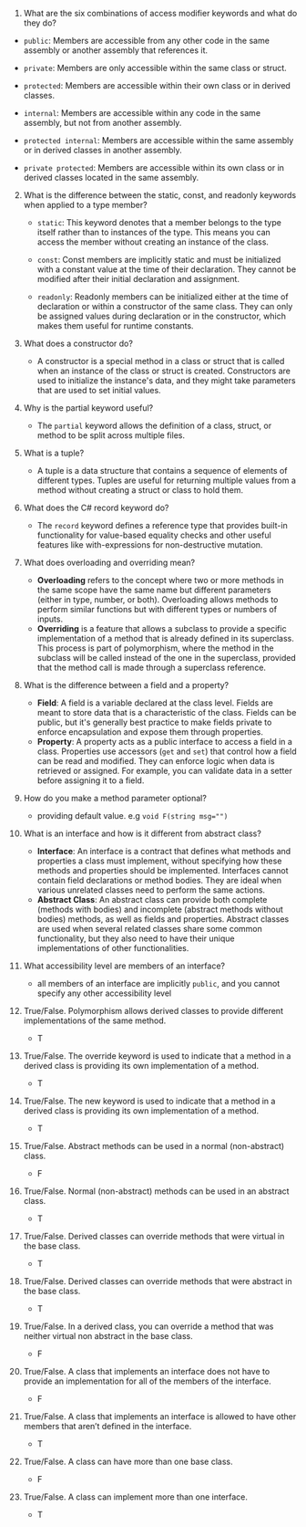 1. What are the six combinations of access modifier keywords and what do they do? 

  - `public`: Members are accessible from any other code in the same assembly or another assembly that references it.

  - `private`: Members are only accessible within the same class or struct.

  - `protected`: Members are accessible within their own class or in derived classes.

  - `internal`: Members are accessible within any code in the same assembly, but not from another assembly.

  - `protected internal`: Members are accessible within the same assembly or in derived classes in another assembly.

  - `private protected`: Members are accessible within its own class or in derived classes located in the same assembly.



2. What is the difference between the static, const, and readonly keywords when applied to a type member?

   - `static`: This keyword denotes that a member belongs to the type itself rather than to instances of the type. This means you can access the member without creating an instance of the class.

   - `const`: Const members are implicitly static and must be initialized with a constant value at the time of their declaration. They cannot be modified after their initial declaration and assignment.

   - `readonly`: Readonly members can be initialized either at the time of declaration or within a constructor of the same class. They can only be assigned values during declaration or in the constructor, which makes them useful for runtime constants.



3. What does a constructor do?
   - A constructor is a special method in a class or struct that is called when an instance of the class or struct is created. Constructors are used to initialize the instance's data, and they might take parameters that are used to set initial values.



4. Why is the partial keyword useful?
   - The `partial` keyword allows the definition of a class, struct, or method to be split across multiple files. 



5. What is a tuple?
   - A tuple is a data structure that contains a sequence of elements of different types. Tuples are useful for returning multiple values from a method without creating a struct or class to hold them.



6. What does the C# record keyword do?
   - The `record` keyword defines a reference type that provides built-in functionality for value-based equality checks and other useful features like with-expressions for non-destructive mutation.



7. What does overloading and overriding mean?
   - **Overloading** refers to the concept where two or more methods in the same scope have the same name but different parameters (either in type, number, or both). Overloading allows methods to perform similar functions but with different types or numbers of inputs.
   - **Overriding** is a feature that allows a subclass to provide a specific implementation of a method that is already defined in its superclass. This process is part of polymorphism, where the method in the subclass will be called instead of the one in the superclass, provided that the method call is made through a superclass reference.



8. What is the difference between a field and a property?
   - **Field**: A field is a variable declared at the class level. Fields are meant to store data that is a characteristic of the class. Fields can be public, but it's generally best practice to make fields private to enforce encapsulation and expose them through properties.
   - **Property**: A property acts as a public interface to access a field in a class. Properties use accessors (`get` and `set`) that control how a field can be read and modified. They can enforce logic when data is retrieved or assigned. For example, you can validate data in a setter before assigning it to a field.



9. How do you make a method parameter optional?
   - providing default value. e.g `void F(string msg="")`



10. What is an interface and how is it different from abstract class?
    - **Interface**: An interface is a contract that defines what methods and properties a class must implement, without specifying how these methods and properties should be implemented. Interfaces cannot contain field declarations or method bodies. They are ideal when various unrelated classes need to perform the same actions.
    - **Abstract Class**: An abstract class can provide both complete (methods with bodies) and incomplete (abstract methods without bodies) methods, as well as fields and properties. Abstract classes are used when several related classes share some common functionality, but they also need to have their unique implementations of other functionalities.



11. What accessibility level are members of an interface?
    - all members of an interface are implicitly `public`, and you cannot specify any other accessibility level



12. True/False. 
    Polymorphism allows derived classes to provide different implementations of the same method.
    - T



13. True/False. 
    The override keyword is used to indicate that a method in a derived class is providing its own implementation of a method.
    - T



14. True/False. 
    The new keyword is used to indicate that a method in a derived class is providing its own implementation of a method.
    - T



15. True/False. 
    Abstract methods can be used in a normal (non-abstract) class. 
    - F



16. True/False. 
    Normal (non-abstract) methods can be used in an abstract class. 
    - T



17. True/False.
    Derived classes can override methods that were virtual in the base class. 
    - T



18. True/False.
    Derived classes can override methods that were abstract in the base class. 
    - T



19. True/False.
    In a derived class, you can override a method that was neither virtual non abstract in the base class.
    - F



20. True/False. 
    A class that implements an interface does not have to provide an implementation for all of the members of the interface.
    - F



21. True/False. 
    A class that implements an interface is allowed to have other members that aren’t defined in the interface.
    - T



22. True/False. 
    A class can have more than one base class.
    - F



23. True/False. 
    A class can implement more than one interface.
    - T